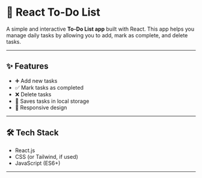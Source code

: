 # 📌 React To-Do List

A simple and interactive **To-Do List app** built with React. This app helps you manage daily tasks by allowing you to add, mark as complete, and delete tasks.

---

## ✨ Features
- ➕ Add new tasks  
- ✅ Mark tasks as completed  
- ❌ Delete tasks  
- 💾 Saves tasks in local storage  
- 📱 Responsive design  

---

## 🛠️ Tech Stack
- React.js  
- CSS (or Tailwind, if used)  
- JavaScript (ES6+)  

---


